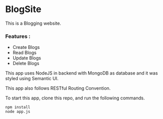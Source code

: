 # BlogSite

This is a Blogging website.

### Features :
* Create Blogs
* Read Blogs
* Update Blogs
* Delete Blogs

This app uses NodeJS in backend with MongoDB as database and it was styled using Semantic UI.

This app also follows RESTful Routing Convention.

To start this app, clone this repo, and run the following commands.

```
npm install
node app.js
```

